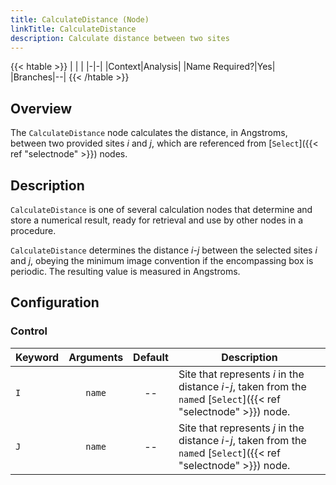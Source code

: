 ```yaml
---
title: CalculateDistance (Node)
linkTitle: CalculateDistance
description: Calculate distance between two sites
---
```


{{< htable >}}
| | |
|-|-|
|Context|Analysis|
|Name Required?|Yes|
|Branches|--|
{{< /htable >}}

## Overview

The `CalculateDistance` node calculates the distance, in Angstroms, between two provided sites $i$ and $j$, which are referenced from [`Select`]({{< ref "selectnode" >}}) nodes.

## Description

`CalculateDistance` is one of several calculation nodes that determine and store a numerical result, ready for retrieval and use by other nodes in a procedure.

`CalculateDistance` determines the distance $i$-$j$ between the selected sites $i$ and $j$, obeying the minimum image convention if the encompassing box is periodic. The resulting value is measured in Angstroms.

## Configuration

### Control

|Keyword|Arguments|Default|Description|
|:------|:--:|:-----:|-----------|
|`I`|`name`|--|Site that represents $i$ in the distance $i$-$j$, taken from the `name`d [`Select`]({{< ref "selectnode" >}}) node.|
|`J`|`name`|--|Site that represents $j$ in the distance $i$-$j$, taken from the `name`d [`Select`]({{< ref "selectnode" >}}) node.|
